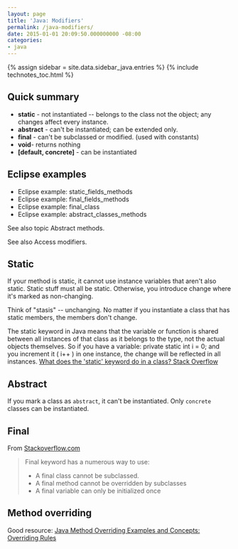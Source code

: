 ```yaml
---
layout: page
title: 'Java: Modifiers'
permalink: /java-modifiers/
date: 2015-01-01 20:09:50.000000000 -08:00
categories:
- java
---
```

{% assign sidebar = site.data.sidebar_java.entries %}
{% include technotes_toc.html %}
## Quick summary

* **static** - not instantiated -- belongs to the class not the object; any changes affect every instance.
* **abstract** - can't be instantiated; can be extended only.
* **final** - can't be subclassed or modified. (used with constants)
* **void**- returns nothing
* **[default, concrete]** - can be instantiated

## Eclipse examples

* Eclipse example: static_fields_methods
* Eclipse example: final_fields_methods
* Eclipse example: final_class
* Eclipse example: abstract_classes_methods

See also topic Abstract methods.

See also Access modifiers.

## Static

If your method is static, it cannot use instance variables that aren't also static. Static stuff must all be static. Otherwise, you introduce change where it's marked as non-changing.

Think of "stasis" -- unchanging. No matter if you instantiate a class that has static members, the members don't change.

The static keyword in Java means that the variable or function is shared between all instances of that class as it belongs to the type, not the actual objects themselves. So if you have a variable: private static int i = 0; and you increment it ( i++ ) in one instance, the change will be reflected in all instances.
[What does the 'static' keyword do in a class? Stack Overflow](http://stackoverflow.com/questions/413898/what-does-the-static-keyword-do-in-a-class)

## Abstract

If you mark a class as `abstract`, it can't be instantiated. Only `concrete` classes can be instantiated.

## Final

From [Stackoverflow.com](http://stackoverflow.com/questions/15655012/how-final-keyword-works)

> Final keyword has a numerous way to use:
>
> * A final class cannot be subclassed.
> * A final method cannot be overridden by subclasses
> * A final variable can only be initialized once

## Method overriding

Good resource: [Java Method Overriding Examples and Concepts: Overriding Rules](http://crunchify.com/java-method-overriding-examples-and-concepts-overriding-rules/)
